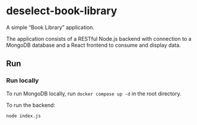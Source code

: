 # deselect-book-library

A simple “Book Library” application.

The application consists of a RESTful Node.js backend with connection to a MongoDB database and a React frontend to consume and display data.

## Run

### Run locally

To run MongoDB locally, run `docker compose up -d` in the root directory.

To run the backend:

```
node index.js
```